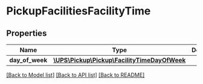# PickupFacilitiesFacilityTime

## Properties
Name | Type | Description | Notes
------------ | ------------- | ------------- | -------------
**day_of_week** | [**\UPS\Pickup\Pickup\FacilityTimeDayOfWeek**](FacilityTimeDayOfWeek.md) |  | 

[[Back to Model list]](../../README.md#documentation-for-models) [[Back to API list]](../../README.md#documentation-for-api-endpoints) [[Back to README]](../../README.md)

